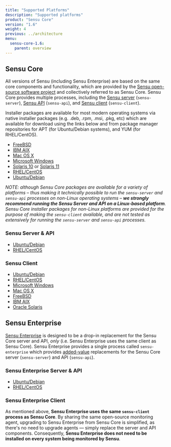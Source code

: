```yaml
---
title: "Supported Platforms"
description: "Supported platforms"
product: "Sensu Core"
version: "1.6"
weight: 4
previous: ../architecture
menu:
  sensu-core-1.6:
    parent: overview
---
```


## Sensu Core

All versions of Sensu (including Sensu Enterprise) are based on the same core
components and functionality, which are provided by the [Sensu open-source
software project][1] and collectively referred to as Sensu Core. Sensu Core
provides multiple processes, including the [Sensu server][2] (`sensu-server`),
[Sensu API][3] (`sensu-api`), and [Sensu client][4] (`sensu-client`).

Installer packages are available for most modern operating systems via native
installer packages (e.g. .deb, .rpm, .msi, .pkg, etc) which are available for
download using the links below and from package manager repositories for
APT (for Ubuntu/Debian systems), and YUM (for RHEL/CentOS).

- [FreeBSD][7]
- [IBM AIX][8]
- [Mac OS X][9]
- [Microsoft Windows][10]
- [Solaris 10][11] or [Solaris 11][12]
- [RHEL/CentOS][13]
- [Ubuntu/Debian][14]

_NOTE: although Sensu Core packages are available for a variety of platforms
&ndash; thus making it technically possible to run the `sensu-server` and
`sensu-api` processes on non-Linux operating systems &ndash; **we strongly
recommend running the Sensu Server and API on a Linux-based platform**. Sensu
Core installer packages for non-Linux platforms are provided for the purpose of
making the `sensu-client` available, and are not tested as extensively for
running the `sensu-server` and `sensu-api` processes._

### Sensu Server & API

- [Ubuntu/Debian](../../platforms/sensu-on-ubuntu-debian#sensu-core)
- [RHEL/CentOS](../../platforms/sensu-on-rhel-centos#sensu-core)

### Sensu Client

- [Ubuntu/Debian](../../platforms/sensu-on-ubuntu-debian/#sensu-core)
- [RHEL/CentOS](../../platforms/sensu-on-rhel-centos/#sensu-core)
- [Microsoft Windows](../../platforms/sensu-on-microsoft-windows/#sensu-core)
- [Mac OS X](../../platforms/sensu-on-mac-os-x/#sensu-core)
- [FreeBSD](../../platforms/sensu-on-freebsd/#sensu-core)
- [IBM AIX](../../platforms/sensu-on-ibm-aix/#sensu-core)
- [Oracle Solaris](../../platforms/sensu-on-oracle-solaris/#sensu-core)

## Sensu Enterprise

[Sensu Enterprise][5] is designed to be a drop-in replacement for the Sensu Core
server and API, _only_ (i.e. Sensu Enterprise uses the same client as Sensu
Core). Sensu Enterprise provides a single process called `sensu-enterprise`
which provides [added-value][6] replacements for the Sensu Core server
(`sensu-server`) and API (`sensu-api`).

### Sensu Enterprise Server & API

- [Ubuntu/Debian](../../platforms/sensu-on-ubuntu-debian#sensu-enterprise)
- [RHEL/CentOS](../../platforms/sensu-on-rhel-centos#sensu-enterprise)

### Sensu Enterprise Client

As mentioned above, **Sensu Enterprise uses the same `sensu-client` process as
Sensu Core**. By sharing the same open-source monitoring agent, upgrading to
Sensu Enterprise from Sensu Core is simplified, as there's no need to upgrade
agents &mdash; simply replace the server and API components. Consequently,
**Sensu Enterprise does not need to be installed on every system being monitored
by Sensu**.

[1]:  https://github.com/sensu
[2]:  ../../reference/server/
[3]:  ../../api/overview/
[4]:  ../../reference/clients/
[5]:  https://sensu.io/products/enterprise
[6]:  https://sensu.io/products/enterprise
[7]: https://repositories.sensuapp.org/freebsd/
[8]: https://repositories.sensuapp.org/aix/
[9]: https://repositories.sensuapp.org/osx/
[10]: https://repositories.sensuapp.org/msi/
[11]: https://repositories.sensuapp.org/solaris/pkg/
[12]: https://repositories.sensuapp.org/solaris/ips/
[13]: https://repositories.sensuapp.org/yum/
[14]: https://repositories.sensuapp.org/apt/pool/
